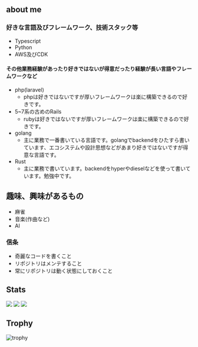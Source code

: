 ## about me

### 好きな言語及びフレームワーク、技術スタック等
* Typescript
* Python
* AWS及びCDK

#### その他業務経験があったり好きではないが得意だったり経験が長い言語やフレームワークなど
* php(laravel)
  * phpは好きではないですが厚いフレームワークは楽に構築できるので好きです。
* 5~7系の古めのRails
  * rubyは好きではないですが厚いフレームワークは楽に構築できるので好きです。
* golang
  * 主に業務で一番書いている言語です。golangでbackendをひたすら書いています、エコシステムや設計思想などがあまり好きではないですが得意な言語です。
* Rust
  * 主に業務で書いています。backendをhyperやdieselなどを使って書いています。勉強中です。

## 趣味、興味があるもの
* 麻雀
* 音楽(作曲など)
* AI

### 信条
* 奇麗なコードを書くこと
* リポジトリはメンテすること
* 常にリポジトリは動く状態にしておくこと

## Stats
![](http://github-profile-summary-cards.vercel.app/api/cards/profile-details?username=0num4&theme=transparent)
![](http://github-profile-summary-cards.vercel.app/api/cards/repos-per-language?username=0num4&theme=transparentx)
![](http://github-profile-summary-cards.vercel.app/api/cards/most-commit-language?username=0num4&theme=transparent)
<!-- ![](http://github-profile-summary-cards.vercel.app/api/cards/stats?username=0num4&theme=gruvbox) -->
<!-- ![](http://github-profile-summary-cards.vercel.app/api/cards/productive-time?username=0num4&theme=gruvbox&utcOffset=9) -->


## Trophy
![trophy](https://github-profile-trophy.vercel.app/?username=0num4&theme=transparent&rank=-C,-B)


<!--
**0num4/0num4** is a ✨ _special_ ✨ repository because its `README.md` (this file) appears on your GitHub profile.

Here are some ideas to get you started:

- 🔭 I’m currently working on ...
- 🌱 I’m currently learning ...
- 👯 I’m looking to collaborate on ...
- 🤔 I’m looking for help with ...
- 💬 Ask me about ...
- 📫 How to reach me: ...
- 😄 Pronouns: ...
- ⚡ Fun fact: ...
-->
